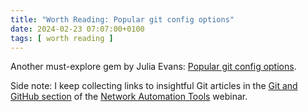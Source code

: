 ```yaml
---
title: "Worth Reading: Popular git config options"
date: 2024-02-23 07:07:00+0100
tags: [ worth reading ]
---
```

Another must-explore gem by Julia Evans: [Popular git config options](https://jvns.ca/blog/2024/02/16/popular-git-config-options/).

Side note: I keep collecting links to insightful Git articles in the [Git and GitHub section](https://my.ipspace.net/bin/list?id=NetTools#GIT) of the [Network Automation Tools](https://www.ipspace.net/Network_Automation_Tools) webinar. 
